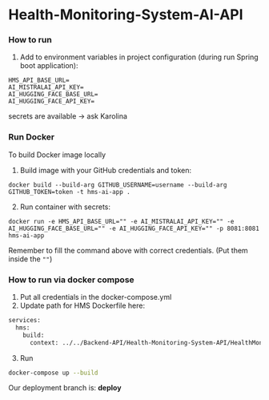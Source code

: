 # Health-Monitoring-System-AI-API

### How to run

1. Add to environment variables in project configuration (during run Spring boot application):
```
HMS_API_BASE_URL=
AI_MISTRALAI_API_KEY=
AI_HUGGING_FACE_BASE_URL=
AI_HUGGING_FACE_API_KEY=
```
secrets are available -> ask Karolina

### Run Docker
To build Docker image locally
1.  Build image with your GitHub credentials and token:
```
docker build --build-arg GITHUB_USERNAME=username --build-arg GITHUB_TOKEN=token -t hms-ai-app .
```
2.  Run container with secrets:
```
docker run -e HMS_API_BASE_URL="" -e AI_MISTRALAI_API_KEY="" -e AI_HUGGING_FACE_BASE_URL="" -e AI_HUGGING_FACE_API_KEY="" -p 8081:8081 hms-ai-app
```
Remember to fill the command above with correct credentials. (Put them inside the `""`)


### How to run via docker compose

1. Put all credentials in the docker-compose.yml
2. Update path for HMS Dockerfile here: 
```bash
services:
  hms:
    build:
      context: ../../Backend-API/Health-Monitoring-System-API/HealthMonitoringSystemApplication/
```
3. Run
```bash
docker-compose up --build
```

Our deployment branch is: **deploy**

